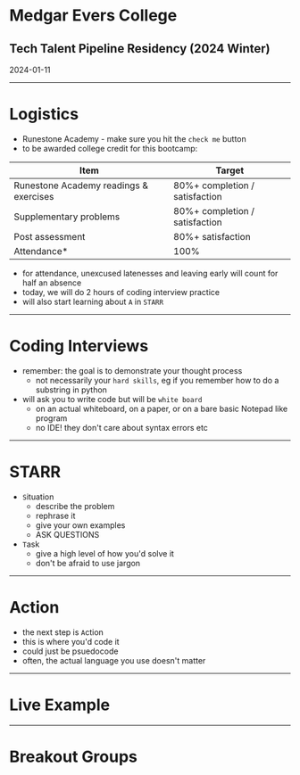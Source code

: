 # Medgar Evers College
## Tech Talent Pipeline Residency (2024 Winter)

2024-01-11

---

# Logistics

- Runestone Academy - make sure you hit the `check me` button
- to be awarded college credit for this bootcamp:

| Item                                    | Target                              |
| --------------------------------------- | ----------------------------------- |
| Runestone Academy readings & exercises  | 80%+ completion / satisfaction     |
| Supplementary problems                  | 80%+ completion / satisfaction     |
| Post assessment                         | 80%+ satisfaction                  |
| Attendance*                              | 100%                               |

- for attendance, unexcused latenesses and leaving early will count for half an absence
- today, we will do 2 hours of coding interview practice
- will also start learning about `A` in `STARR`

---

# Coding Interviews

- remember: the goal is to demonstrate your thought process
  - not necessarily your `hard skills`, eg if you remember how to do a substring in python
- will ask you to write code but will be `white board`
  - on an actual whiteboard, on a paper, or on a bare basic Notepad like program
  - no IDE! they don't care about syntax errors etc

---

# STARR

- `S`ituation
  - describe the problem
  - rephrase it
  - give your own examples
  - ASK QUESTIONS
- `T`ask
  - give a high level of how you'd solve it
  - don't be afraid to use jargon

---

# Action

- the next step is `A`ction
- this is where you'd code it
- could just be psuedocode
- often, the actual language you use doesn't matter

---

# Live Example

---

# Breakout Groups
